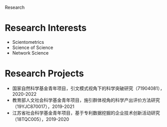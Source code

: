 Research
# Research Interests
* Scientometrics
* Science of Science
* Network Science

# Research Projects
* 国家自然科学基金青年项目，引文模式视角下的科学突破研究（71904081），2020-2022
* 教育部人文社会科学基金青年项目，施引群体视角的科学产出评价方法研究（19YJC870017），2019-2021
* 江苏省社会科学基金青年项目，基于专利数据挖掘的企业技术创新活动研究（18TQC005），2019-2020
